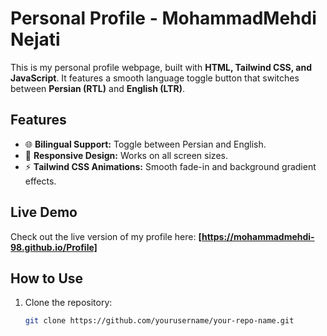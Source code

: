 # Personal Profile - MohammadMehdi Nejati  

This is my personal profile webpage, built with **HTML, Tailwind CSS, and JavaScript**. It features a smooth language toggle button that switches between **Persian (RTL)** and **English (LTR)**.  

## Features  
- 🌐 **Bilingual Support:** Toggle between Persian and English.  
- 🎨 **Responsive Design:** Works on all screen sizes.  
- ⚡ **Tailwind CSS Animations:** Smooth fade-in and background gradient effects.  

## Live Demo  
Check out the live version of my profile here: **[https://mohammadmehdi-98.github.io/Profile]**  

## How to Use  
1. Clone the repository:  
   ```bash
   git clone https://github.com/yourusername/your-repo-name.git
